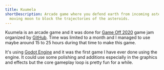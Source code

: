 ```yaml
---
title: Kuumela
shortDescription: Arcade game where you defend earth from incoming asteroids by
  moving moon to block the trajectories of the asteroids.
---
```

Kuumela is an arcade game and it was done for [Game Off 2020](https://github.blog/2020-10-27-github-game-off-2020/) game jam organized by [GitHub](https://github.com/). Time was limited to a month and I managed to use maybe around 15 to 25 hours during that time to make this game.

It's using [Godot Engine](https://godotengine.org/) and it was the first game I have ever done using the engine. It could use some polishing and additions especially in the graphics and effects but the core gameplay loop is pretty fun for a while.